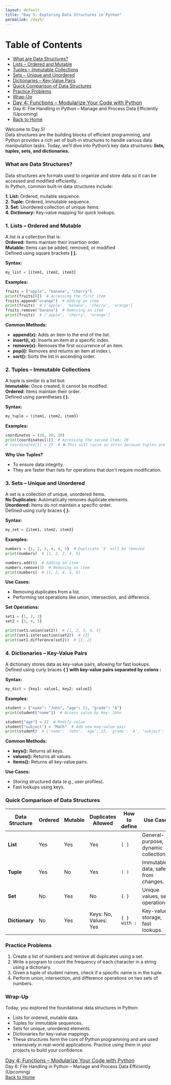 ```yaml
---
layout: default
title: "Day 5: Exploring Data Structures in Python"
permalink: /day5/
---
```


# Table of Contents
- [What are Data Structures?](#what-are-data-structures)
- [Lists – Ordered and Mutable](#lists)
- [Tuples – Immutable Collections](#tuples)
- [Sets – Unique and Unordered](#sets)
- [Dictionaries – Key-Value Pairs](#dictionaries)
- [Quick Comparison of Data Structures](#comparison)
- [Practice Problems](#practice)
- [Wrap-Up](#wrap-up)
- <a href="{{ site.baseurl }}/day4/" style="font-size: 16px;"> Day 4: Functions – Modularize Your Code with Python </a>   
- Day 6: File Handling in Python – Manage and Process Data Efficiently (Upcoming)  
- <a href="{{ site.baseurl }}/">Back to Home</a>


Welcome to Day 5!  
Data structures are the building blocks of efficient programming, and Python provides a rich set of built-in structures to handle various data manipulation tasks. Today, we’ll dive into Python’s key data structures: **lists, tuples, sets, and dictionaries.**    

### What are Data Structures? <a name="what-are-data-structures"></a>
Data structures are formats used to organize and store data so it can be accessed and modified efficiently.   
In Python, common built-in data structures include:

**1. List:** Ordered, mutable sequence.  
**2. Tuple:** Ordered, immutable sequence.  
**3. Set:** Unordered collection of unique items.  
**4. Dictionary:** Key-value mapping for quick lookups.  

### 1. Lists – Ordered and Mutable <a name="lists"></a>  
A list is a collection that is:  
**Ordered:** Items maintain their insertion order.  
**Mutable:** Items can be added, removed, or modified    
Defined using square brackets **[ ].**

**Syntax:**  
```python
my_list = [item1, item2, item3]
```

**Examples:**  
```python
fruits = ["apple", "banana", "cherry"]
print(fruits[0])  # Accessing the first item
fruits.append("orange")  # Adding an item
print(fruits)  # ['apple', 'banana', 'cherry', 'orange']
fruits.remove("banana")  # Removing an item
print(fruits)  # ['apple', 'cherry', 'orange']
```

**Common Methods:**

- **append(x):** Adds an item to the end of the list.  
- **insert(i, x):** Inserts an item at a specific index.  
- **remove(x):** Removes the first occurrence of an item.  
- **pop(i):** Removes and returns an item at index i.  
- **sort():** Sorts the list in ascending order.  

### 2. Tuples – Immutable Collections <a name="tuples"></a>  
A tuple is similar to a list but:  
**Immutable:** Once created, it cannot be modified.  
**Ordered:** Items maintain their order.  
Defined using parentheses **( ).**  

**Syntax:**
```python
my_tuple = (item1, item2, item3)
```

**Examples:**  
```python
coordinates = (10, 20, 30)
print(coordinates[1])  # Accessing the second item: 20
# coordinates[1] = 25  # ❌ This will raise an error because tuples are immutable.
```

**Why Use Tuples?**

- To ensure data integrity.  
- They are faster than lists for operations that don't require modification.

### 3. Sets – Unique and Unordered <a name="sets"></a>  
A set is a collection of unique, unordered items.  
**No Duplicates:** Automatically removes duplicate elements.  
**Unordered:** Items do not maintain a specific order.  
Defined using curly braces **{ }.**  

**Syntax:**
```python
my_set = {item1, item2, item3}
```

**Examples:**  
```python
numbers = {1, 2, 3, 4, 4, 5}  # Duplicate '4' will be removed
print(numbers)  # {1, 2, 3, 4, 5}

numbers.add(6)  # Adding an item
numbers.remove(3)  # Removing an item
print(numbers)  # {1, 2, 4, 5, 6}
```

**Use Cases:**

- Removing duplicates from a list.  
- Performing set operations like union, intersection, and difference.

**Set Operations:**  
```python
set1 = {1, 2, 3}
set2 = {3, 4, 5}

print(set1.union(set2))  # {1, 2, 3, 4, 5}
print(set1.intersection(set2))  # {3}
print(set1.difference(set2))  # {1, 2}
```

### 4. Dictionaries – Key-Value Pairs <a name="dictionaries"></a>  
A dictionary stores data as key-value pairs, allowing for fast lookups.  
Defined using curly braces **{ } with key-value pairs separated by colons :**  

**Syntax:**  
```python
my_dict = {key1: value1, key2: value2}
```

**Examples:**    
```python
student = {"name": "John", "age": 21, "grade": "A"}
print(student["name"])  # Access value by key: John

student["age"] = 22  # Modify value
student["subject"] = "Math"  # Add new key-value pair
print(student)  # {'name': 'John', 'age': 22, 'grade': 'A', 'subject': 'Math'}
```

**Common Methods:**

- **keys():** Returns all keys.  
- **values():** Returns all values.  
- **items():** Returns all key-value pairs.  

**Use Cases:**  

- Storing structured data (e.g., user profiles).  
- Fast lookups using keys.

### Quick Comparison of Data Structures <a name="comparison"></a>  

| **Data Structure** | **Ordered** | **Mutable** | **Duplicates Allowed** | **How to define** | **Use Case**                         |
|--------------------|-------------|-------------|------------------------|-------------------|--------------------------------------|
| **List**           | Yes         | Yes         | Yes                    | `[ ]`             | General-purpose, dynamic collection. |
| **Tuple**          | Yes         | No          | Yes                    | `( )`             | Immutable data, safe from changes.   |
| **Set**            | No          | Yes         | No                     | `{ }`             | Unique values, set operations.       |
| **Dictionary**     | No          | Yes         | Keys: No, Values: Yes  | `{ } with :`      | Key-value storage, fast lookups.     |



### Practice Problems <a name="practice"></a>  
1. Create a list of numbers and remove all duplicates using a set.  
2. Write a program to count the frequency of each character in a string using a dictionary.  
3. Given a tuple of student names, check if a specific name is in the tuple.  
4. Perform union, intersection, and difference operations on two sets of numbers.  

### Wrap-Up <a name="wrap-up"></a>
Today, you explored the foundational data structures in Python:  

- Lists for ordered, mutable data.  
- Tuples for immutable sequences.  
- Sets for unique, unordered elements.  
- Dictionaries for key-value mappings.  
- These structures form the core of Python programming and are used extensively in real-world applications. Practice using them in your projects to build your confidence.

<a href="{{ site.baseurl }}/day4/" style="font-size: 16px;"> Day 4: Functions – Modularize Your Code with Python </a>     
Day 6: File Handling in Python – Manage and Process Data Efficiently (Upcoming)    
<a href="{{ site.baseurl }}/">Back to Home</a>  
